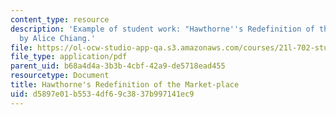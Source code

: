 ```yaml
---
content_type: resource
description: 'Example of student work: "Hawthorne''s Redefinition of the Market-place"
  by Alice Chiang.'
file: https://ol-ocw-studio-app-qa.s3.amazonaws.com/courses/21l-702-studies-in-fiction-rethinking-the-american-masterpiece-fall-2007/d5897e01b5534df69c3837b997141ec9_achiang_essay1.pdf
file_type: application/pdf
parent_uid: b68a4d4a-3b3b-4cbf-42a9-de5718ead455
resourcetype: Document
title: Hawthorne's Redefinition of the Market-place
uid: d5897e01-b553-4df6-9c38-37b997141ec9
---
```

